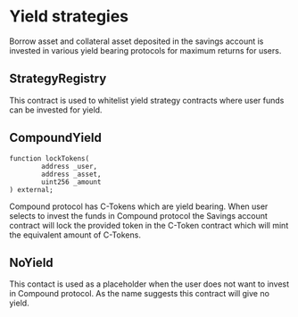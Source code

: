 # Yield strategies

Borrow asset and collateral asset deposited in the savings account is invested in various yield bearing protocols for maximum returns for users.

## StrategyRegistry

This contract is used to whitelist yield strategy contracts where user funds can be invested for yield.

## CompoundYield

```solidity
function lockTokens(
        address _user,
        address _asset,
        uint256 _amount
) external;
```

Compound protocol has C-Tokens which are yield bearing. When user selects to invest the funds in Compound protocol the Savings account contract will lock the provided token in the C-Token contract which will mint the equivalent amount of C-Tokens.

## NoYield

This contact is used as a placeholder when the user does not want to invest in Compound protocol. As the name suggests this contract will give no yield.



